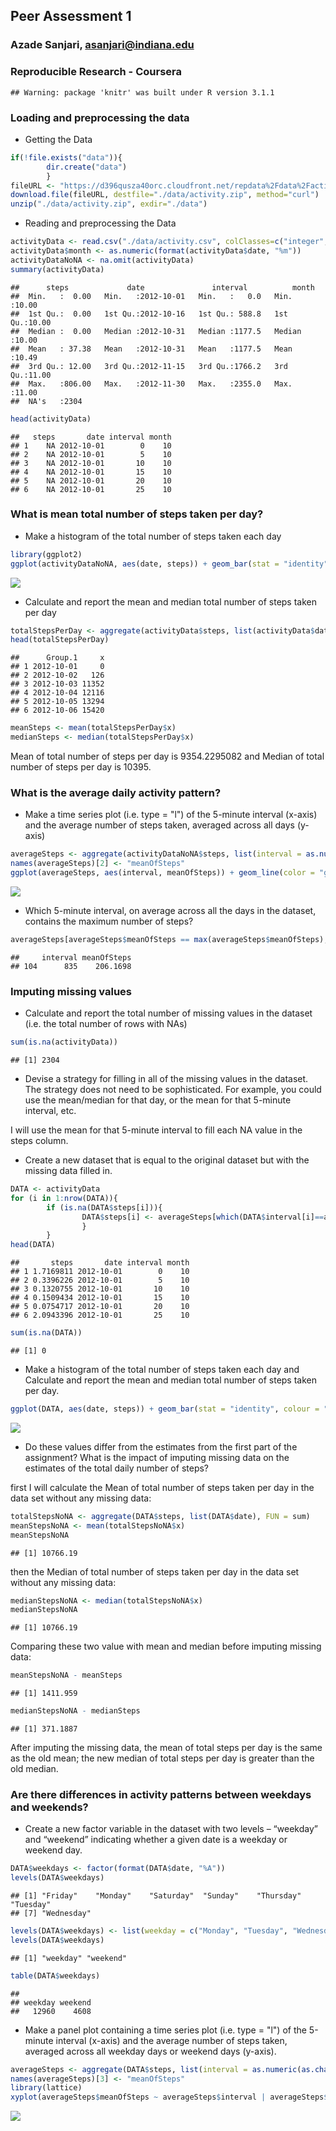 ## Peer Assessment 1 

### Azade Sanjari, asanjari@indiana.edu

### Reproducible Research - Coursera

```
## Warning: package 'knitr' was built under R version 3.1.1
```

### Loading and preprocessing the data
* Getting the Data

```r
if(!file.exists("data")){
        dir.create("data")
        }
fileURL <- "https://d396qusza40orc.cloudfront.net/repdata%2Fdata%2Factivity.zip"
download.file(fileURL, destfile="./data/activity.zip", method="curl")
unzip("./data/activity.zip", exdir="./data")
```

* Reading and preprocessing the Data

```r
activityData <- read.csv("./data/activity.csv", colClasses=c("integer", "Date", "integer"))
activityData$month <- as.numeric(format(activityData$date, "%m"))
activityDataNoNA <- na.omit(activityData)
summary(activityData)
```

```
##      steps             date               interval          month      
##  Min.   :  0.00   Min.   :2012-10-01   Min.   :   0.0   Min.   :10.00  
##  1st Qu.:  0.00   1st Qu.:2012-10-16   1st Qu.: 588.8   1st Qu.:10.00  
##  Median :  0.00   Median :2012-10-31   Median :1177.5   Median :10.00  
##  Mean   : 37.38   Mean   :2012-10-31   Mean   :1177.5   Mean   :10.49  
##  3rd Qu.: 12.00   3rd Qu.:2012-11-15   3rd Qu.:1766.2   3rd Qu.:11.00  
##  Max.   :806.00   Max.   :2012-11-30   Max.   :2355.0   Max.   :11.00  
##  NA's   :2304
```

```r
head(activityData)
```

```
##   steps       date interval month
## 1    NA 2012-10-01        0    10
## 2    NA 2012-10-01        5    10
## 3    NA 2012-10-01       10    10
## 4    NA 2012-10-01       15    10
## 5    NA 2012-10-01       20    10
## 6    NA 2012-10-01       25    10
```

### What is mean total number of steps taken per day?
* Make a histogram of the total number of steps taken each day

```r
library(ggplot2)
ggplot(activityDataNoNA, aes(date, steps)) + geom_bar(stat = "identity", colour = "green", fill = "green", width = 0.7) + facet_grid(. ~ month, scales = "free") + labs(title = "Total Number of Steps Per Day", x = "Date", y = "Total number of steps")
```

![](./figures/unnamed-chunk-3-1.png) 

* Calculate and report the mean and median total number of steps taken per day

```r
totalStepsPerDay <- aggregate(activityData$steps, list(activityData$date), FUN = sum, na.rm=TRUE)
head(totalStepsPerDay)
```

```
##      Group.1     x
## 1 2012-10-01     0
## 2 2012-10-02   126
## 3 2012-10-03 11352
## 4 2012-10-04 12116
## 5 2012-10-05 13294
## 6 2012-10-06 15420
```

```r
meanSteps <- mean(totalStepsPerDay$x)
medianSteps <- median(totalStepsPerDay$x)
```

Mean of total number of steps per day is 9354.2295082 and Median of total number of steps per day is 10395.

### What is the average daily activity pattern?
* Make a time series plot (i.e. type = "l") of the 5-minute interval (x-axis) and the average number of steps taken, averaged across all days (y-axis)

```r
averageSteps <- aggregate(activityDataNoNA$steps, list(interval = as.numeric(as.character(activityDataNoNA$interval))), FUN = "mean")
names(averageSteps)[2] <- "meanOfSteps"
ggplot(averageSteps, aes(interval, meanOfSteps)) + geom_line(color = "green", size = 0.8) + labs(title = "Time Series Plot of the 5-minute Interval", x = "5-minute intervals", y = "Average Number of Steps")
```

![](./figures/unnamed-chunk-5-1.png) 

* Which 5-minute interval, on average across all the days in the dataset, contains the maximum number of steps?

```r
averageSteps[averageSteps$meanOfSteps == max(averageSteps$meanOfSteps), ]
```

```
##     interval meanOfSteps
## 104      835    206.1698
```

### Imputing missing values
* Calculate and report the total number of missing values in the dataset (i.e. the total number of rows with NAs)

```r
sum(is.na(activityData))
```

```
## [1] 2304
```

* Devise a strategy for filling in all of the missing values in the dataset. The strategy does not need to be sophisticated. For example, you could use the mean/median for that day, or the mean for that 5-minute interval, etc.

I will use the mean for that 5-minute interval to fill each NA value in the steps column.

* Create a new dataset that is equal to the original dataset but with the missing data filled in.

```r
DATA <- activityData
for (i in 1:nrow(DATA)){
        if (is.na(DATA$steps[i])){
                DATA$steps[i] <- averageSteps[which(DATA$interval[i]==averageSteps$interval),         ]$meanOfSteps
                }
        }
head(DATA)
```

```
##       steps       date interval month
## 1 1.7169811 2012-10-01        0    10
## 2 0.3396226 2012-10-01        5    10
## 3 0.1320755 2012-10-01       10    10
## 4 0.1509434 2012-10-01       15    10
## 5 0.0754717 2012-10-01       20    10
## 6 2.0943396 2012-10-01       25    10
```

```r
sum(is.na(DATA))
```

```
## [1] 0
```

* Make a histogram of the total number of steps taken each day and Calculate and report the mean and median total number of steps taken per day. 

```r
ggplot(DATA, aes(date, steps)) + geom_bar(stat = "identity", colour = "green", fill = "green", width = 0.7) + facet_grid(. ~ month, scales = "free") + labs(title = "Histogram of Total Number of Steps Per Day (without missing data)", x = "Date", y = "Total number of steps")
```

![](./figures/unnamed-chunk-9-1.png) 

* Do these values differ from the estimates from the first part of the assignment? What is the impact of imputing missing data on the estimates of the total daily number of steps?

first I will calculate the Mean of total number of steps taken per day in the data set without any missing data:

```r
totalStepsNoNA <- aggregate(DATA$steps, list(DATA$date), FUN = sum)
meanStepsNoNA <- mean(totalStepsNoNA$x)
meanStepsNoNA
```

```
## [1] 10766.19
```

then the Median of total number of steps taken per day in the data set without any missing data:

```r
medianStepsNoNA <- median(totalStepsNoNA$x)
medianStepsNoNA
```

```
## [1] 10766.19
```

Comparing these two value with mean and median before imputing missing data:

```r
meanStepsNoNA - meanSteps
```

```
## [1] 1411.959
```

```r
medianStepsNoNA - medianSteps
```

```
## [1] 371.1887
```
After imputing the missing data, the mean of total steps per day is the same as the old mean; the new median of total steps per day is greater than the old median.

### Are there differences in activity patterns between weekdays and weekends?
* Create a new factor variable in the dataset with two levels – “weekday” and “weekend” indicating whether a given date is a weekday or weekend day.

```r
DATA$weekdays <- factor(format(DATA$date, "%A"))
levels(DATA$weekdays)
```

```
## [1] "Friday"    "Monday"    "Saturday"  "Sunday"    "Thursday"  "Tuesday"  
## [7] "Wednesday"
```

```r
levels(DATA$weekdays) <- list(weekday = c("Monday", "Tuesday", "Wednesday", "Thursday", "Friday"), weekend = c("Saturday", "Sunday"))
levels(DATA$weekdays)
```

```
## [1] "weekday" "weekend"
```

```r
table(DATA$weekdays)
```

```
## 
## weekday weekend 
##   12960    4608
```

* Make a panel plot containing a time series plot (i.e. type = "l") of the 5-minute interval (x-axis) and the average number of steps taken, averaged across all weekday days or weekend days (y-axis).

```r
averageSteps <- aggregate(DATA$steps, list(interval = as.numeric(as.character(DATA$interval)), weekdays = DATA$weekdays), FUN = mean)
names(averageSteps)[3] <- "meanOfSteps"
library(lattice)
xyplot(averageSteps$meanOfSteps ~ averageSteps$interval | averageSteps$weekdays, layout = c(1, 2), type = "l", xlab = "Interval", ylab = "Number of steps")
```

![](./figures/unnamed-chunk-14-1.png) 

